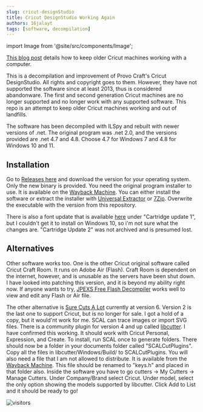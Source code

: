 ```yaml
---
slug: cricut-designStudio
title: Cricut DesignStudio Working Again
authors: 16jalayt
tags: [software, decompilation]
---
```

import Image from  '@site/src/components/Image';

[This blog post](https://github.com/16jalayt/Grasshopper-DesignStudio) details how to keep older Cricut machines working with a computer.

This is a decompilation and improvement of Provo Craft's Cricut DesignStudio. All rights and copyright goes to them. However, they have not supported the software since at least 2013, thus is considered abandonware. The first and second generation Cricut machines are no longer supported and no longer work with any supported software. This repo is an attempt to keep older Cricut machines working and out of landfills.

The software has been decompiled with ILSpy and rebuilt with newer versions of .net. The original program was .net 2.0, and the versions provided are .net 4.7 and 4.8. Choose 4.7 for Windows 7 and 4.8 for Windows 10 and 11.

<!-- truncate -->

## Installation

Go to [Releases here](https://github.com/16jalayt/Grasshopper-DesignStudio/releases/latest) and download the version for your operating system. Only the new binary is provided. You need the original program installer to use. It is available on the [Wayback Machine](https://web.archive.org/web/20130510081648/http://mirror.cricut.com/cds/fontpack/CDS_10404220.exe).
You can either install the software or extract the installer with [Universal Extractor](https://github.com/Bioruebe/UniExtract2) or [7Zip](https://www.7-zip.org/download.html).
Overwrite the executable with the version from this repository.

There is also a font update that is available [here](https://web.archive.org/web/20130915110352/http://www.cricut.com/home/support/CDS) under "Cartridge update 1", but I couldn't get it to install on Windows 10, so i'm not sure what the changes are. "Cartridge Update 2" was not archived and is presumed lost.

## Alternatives

Other software works too. One is the other Cricut original software called Cricut Craft Room. It runs on Adobe Air (Flash). Craft Room is dependent on the internet, however, and is unusable as the servers have been shut down. I have looked into patching this version, and it is beyond my ability right now. If anyone wants to try, [JPEXS Free Flash Decompiler](https://github.com/jindrapetrik/jpexs-decompiler) works well to view and edit any Flash or Air file.

The other alternative is [Sure Cuts A Lot](https://surecutsalot.com/software/software_scal.php) currently at version 6. Version 2 is the last one to support Cricut, but is no longer for sale. I got a hold of a copy, but it would'nt work for me. SCAL can trace images or import SVG files. There is a community plugin for version 4 and up called [libcutter](https://github.com/DThunder1000/libcutter). I have confirmed this working. It should work with Cricut Personal, Expression, and Create.
To install, run SCAL once to generate folders. There should now be a folder in your documents folder called "SCALCutPlugins". Copy all the files in libcutter/Windows/Build/ to SCALCutPlugins. You will also need a file that I am not allowed to distribute. It is available from the [Wayback Machine](http://web.archive.org/web/20130727005222/http://www.built-to-spec.com/files/keys.txt). This file should be renamed to "keys.h" and placed in that folder also. Inside the software you have to go cutters -> My Cutters -> Manage Cutters. Under Company/Brand select Cricut. Under model, select the only option showing the models supported by libcutter. Click Add to List and it should be ready to go!

![visitors](https://visitor-badge.laobi.icu/badge?page_id=16jalayt.cricut-designStudio)
